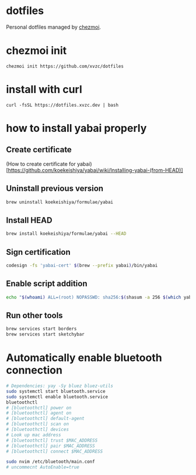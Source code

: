 # dotfiles
Personal dotfiles managed by [chezmoi](https://github.com/twpayne/chezmoi).

# chezmoi init
`chezmoi init https://github.com/xvzc/dotfiles`

# install with curl
`curl -fsSL https://dotfiles.xvzc.dev | bash`

# how to install yabai properly

## Create certificate
(How to create certificate for yabai)[https://github.com/koekeishiya/yabai/wiki/Installing-yabai-(from-HEAD)]

## Uninstall previous version
```sh
brew uninstall koekeishiya/formulae/yabai
```

## Install HEAD
```sh
brew install koekeishiya/formulae/yabai --HEAD
```

## Sign certification
```sh
codesign -fs 'yabai-cert' $(brew --prefix yabai)/bin/yabai
```

## Enable script addition
```sh
echo "$(whoami) ALL=(root) NOPASSWD: sha256:$(shasum -a 256 $(which yabai) | cut -d " " -f 1) $(which yabai) --load-sa" | sudo tee /private/etc/sudoers.d/yabai
```

## Run other tools
```bash
brew services start borders
brew services start sketchybar
```

# Automatically enable bluetooth connection
```bash
# Dependencies: yay -Sy bluez bluez-utils
sudo systemctl start bluetooth.service
sudo systemctl enable bluetooth.service
bluetoothctl
# [bluetoothctl] power on
# [bluetoothctl] agent on
# [bluetoothctl] default-agent
# [bluetoothctl] scan on
# [bluetoothctl] devices
# Look up mac address
# [bluetoothctl] trust $MAC_ADDRESS
# [bluetoothctl] pair $MAC_ADDRESS
# [bluetoothctl] connect $MAC_ADDRESS

sudo nvim /etc/bluetooth/main.conf
# uncommecnt AutoEnable=true
```



